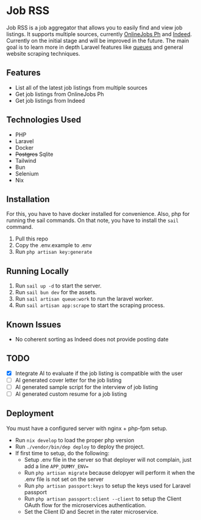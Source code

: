 # Job RSS

Job RSS is a job aggregator that allows you to easily find and view job listings. It supports multiple sources,
currently [OnlineJobs Ph](https://www.onlinejobs.ph/) and [Indeed](https://ph.indeed.com/). Currently on the
initial stage and will be improved in the future. The main goal is to learn more in depth Laravel features
like [queues](https://laravel.com/docs/11.x/queues) and general website scraping techniques.

## Features

-   List all of the latest job listings from multiple sources
-   Get job listings from OnlineJobs Ph
-   Get job listings from Indeed

## Technologies Used

-   PHP
-   Laravel
-   Docker
-   <s>Postgres</s> Sqlite
-   Tailwind
-   Bun
-   Selenium
-   Nix

## Installation

For this, you have to have docker installed for convenience. Also, php for running the sail commands. On that
note, you have to install the `sail` command.

1. Pull this repo
2. Copy the .env.example to .env
3. Run `php artisan key:generate`

## Running Locally

1. Run `sail up -d` to start the server.
2. Run `sail bun dev` for the assets.
3. Run `sail artisan queue:work` to run the laravel worker.
4. Run `sail artisan app:scrape` to start the scraping process.

## Known Issues

-   No coherent sorting as Indeed does not provide posting date

## TODO

-   [x] Integrate AI to evaluate if the job listing is compatible with the user
-   [ ] AI generated cover letter for the job listing
-   [ ] AI generated sample script for the interview of job listing
-   [ ] AI generated custom resume for a job listing

## Deployment

You must have a configured server with nginx + php-fpm setup.

-   Run `nix develop` to load the proper php version
-   Run `./vendor/bin/dep deploy` to deploy the project.
-   If first time to setup, do the following:
    -   Setup .env file in the server so that deployer will not complain, just add a line `APP_DUMMY_ENV=`
    -   Run `php artisan migrate` because delopyer will perform it when the .env file is not set on the server
    -   Run `php artisan passport:keys` to setup the keys used for Laravel passport
    -   Run `php artisan passport:client --client` to setup the Client OAuth flow for the microservices authentication.
    -   Set the Client ID and Secret in the rater microservice.
